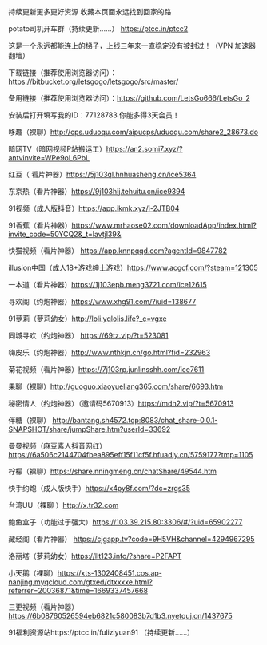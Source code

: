持续更新更多更好资源 收藏本页面永远找到回家的路


potato司机开车群（持续更新......）
https://ptcc.in/ptcc2

这是一个永远都能连上的梯子，上线三年来一直稳定没有被封过！（VPN 加速器 翻墙） 
 
下载链接（推荐使用浏览器访问）：https://bitbucket.org/letsgogo/letsgogo/src/master/ 
 
备用链接（推荐使用浏览器访问）：https://github.com/LetsGo666/LetsGo_2 
 
安装后打开填写我的ID：77128783 你能多得3天会员！

哆趣（裸聊）http://cps.uduoqu.com/aipucps/uduoqu.com/share2_28673.do

暗网TV（暗网视频P站搬运工）https://an2.somi7.xyz/?antvinvite=WPe9oL6PbL

红豆（ 看片神器）https://5j103ql.hnhuasheng.cn/ice5364

东京热（看片神器）https://9j103hij.tehuitu.cn/ice9394

91视频（成人版抖音）https://app.ikmk.xyz/i-2JTB04

91香蕉（看片神器）https://www.mrhaose02.com/downloadApp/index.html?invite_code=50YCQ2&_t=lavtjl39&

快猫视频（看片神器）
https://app.knnpqqd.com?agentId=9847782

illusion中国（成人18+游戏绅士游戏）https://www.acgcf.com/?steam=121305

一本道（看片神器）https://1j103epb.meng3721.com/ice12615

寻欢阁（约炮神器）https://www.xhg91.com/?iuid=138677

91萝莉（萝莉幼女）http://loli.yqlolis.life?_c=vgxe

同城寻欢（约炮神器）
https://69tz.vip/?t=523081
 
嗨皮乐（约炮神器）http://www.nthkjn.cn/go.html?fid=232963

菊花视频（看片神器）https://7j103rp.junlinsshh.com/ice7611

果聊（裸聊）http://guoguo.xiaoyueliang365.com/share/6693.htm

秘密情人（约炮神器）（邀请码5670913）https://mdh2.vip/?t=5670913

伴糖（裸聊） http://bantang.sh4572.top:8083/chat_share-0.0.1-SNAPSHOT/share/jumpShare.htm?userId=33692

曼曼视频（麻豆素人抖音网红）https://6a506c2144704fbea895eff15f11cf5f.hfuadly.cn/5759177?tmp=1105

柠檬（裸聊）https://share.nningmeng.cn/chatShare/49544.htm

快手约炮（成人版快手）https://x4py8f.com/?dc=zrgs35

 台湾UU（裸聊 ）http://x.tr32.com

鲍鱼盒子（功能过于强大）https://103.39.215.80:3306/#/?uid=65902277

藏经阁（看片神器） https://cjgapp.tv?code=9H5VH&channel=4294967295

洛丽塔（萝莉幼女）https://llt123.info/?share=P2FAPT

小天鹅（裸聊）https://xts-1302408451.cos.ap-nanjing.myqcloud.com/gtxed/dtxxxxe.html?referrer=20036871&time=1669337457668

三更视频（看片神器）https://6b08760526594eb6821c580083b7d1b3.nyetquj.cn/1437675

91福利资源站https://ptcc.in/fuliziyuan91
（持续更新......）
